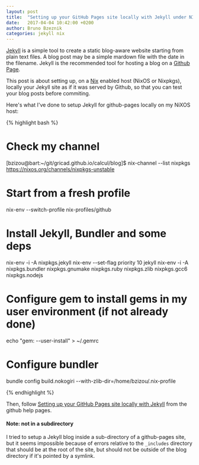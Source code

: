 ```yaml
---
layout: post
title:  "Setting up your GitHub Pages site locally with Jekyll under NIX"
date:   2017-04-04 10:42:00 +0200
author: Bruno Bzeznik
categories: jekyll nix
---
```


[Jekyll][jekyll] is a simple tool to create a static blog-aware website starting from plain text files. A blog post may be a simple mardown file with the date in the filename. Jekyll is the recommended tool for hosting a blog on a [Github Page][github-pages]. 

This post is about setting up, on a [Nix][nix] enabled host (NixOS or Nixpkgs), locally your Jekyll site as if it was served by Github, so that you can test your blog posts before commiting.

Here's what I've done to setup Jekyll for github-pages locally on my NiXOS host:

{% highlight bash %}
 # Check my channel
 [bzizou@bart:~/git/gricad.github.io/calcul/blog]$ nix-channel --list
 nixpkgs https://nixos.org/channels/nixpkgs-unstable

 # Start from a fresh profile
 nix-env --switch-profile nix-profiles/github

 # Install Jekyll, Bundler and some deps
 nix-env -i -A nixpkgs.jekyll
 nix-env --set-flag priority 10 jekyll
 nix-env -i -A nixpkgs.bundler nixpkgs.gnumake nixpkgs.ruby nixpkgs.zlib nixpkgs.gcc6 nixpkgs.nodejs

 # Configure gem to install gems in my user environment (if not already done)
 echo "gem: --user-install" > ~/.gemrc

 # Configure bundler
 bundle config build.nokogiri --with-zlib-dir=/home/bzizou/.nix-profile

{% endhighlight %}

Then, follow [Setting up your GitHub Pages site locally with Jekyll][github-page] from the github help pages.

#### Note: not in a subdirectory
I tried to setup a Jekyll blog inside a sub-directory of a github-pages site, but it seems impossible because of errors relative to the `_includes` directory that should be at the root of the site, but should not be outside of the blog directory if it's pointed by a symlink.

[jekyll]: https://jekyllrb.com/
[github-pages]: https://pages.github.com/
[nix]: https://nixos.org/nix/
[github-page]: https://help.github.com/articles/setting-up-your-github-pages-site-locally-with-jekyll
